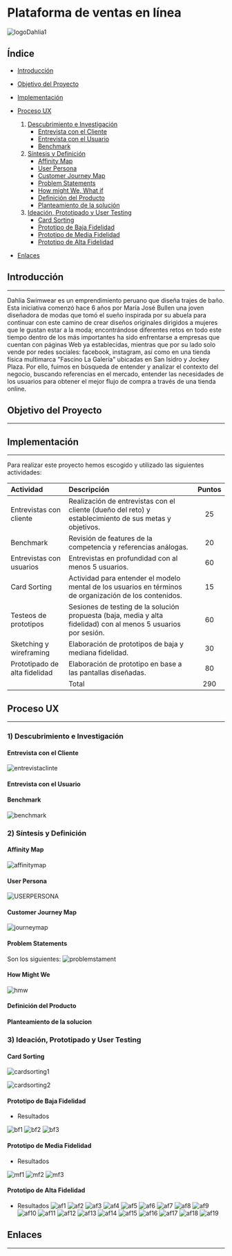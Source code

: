 # Plataforma de ventas en línea

![logoDahlia1](img/logoDahlia1.jpg)

## Índice

- [Introducción](#introducción)
- [Objetivo del Proyecto](#objetivo-del-proyecto)
- [Implementación](#implementación)
- [Proceso UX](#proceso-UX)
     1) [Descubrimiento e Investigación](#Descubrimiento-e-investigación)
        - [Entrevista con el Cliente](#entrevista-con-el-cliente)
        - [Entrevista con el Usuario](#entrevista-con-el-Usuario)
        - [Benchmark](#benchmark)
     2) [Síntesis y Definición](#Síntesis-y-Definición)
        - [Affinity Map](#affinity-map)
        - [User Persona](#user-persona)
        - [Customer Journey Map](#customer-journey-map)
        - [Problem Statements](#problem-statements)
        - [How might We, What if](#how-might-we,-what-if)
         - [Definición del Producto](#definición-del-producto)
        - [Planteamiento de la solución](#planteamiento-de-la-solucion)
     3) [Ideación, Prototipado y User Testing](#ideación,-prototipado-y-user-testing)
        - [Card Sorting](#card-sorting)
        - [Prototipo de Baja Fidelidad](#prototipo-de-baja-fidelidad)
        - [Prototipo de Media Fidelidad](#prototipo-de-media-fidelidad)
        - [Prototipo de Alta Fidelidad](#prototipo-de-alta-fidelidad)

- [Enlaces](#enlaces)
    

## Introducción
---
Dahlia Swimwear es un emprendimiento peruano que diseña trajes de baño. Esta iniciativa comenzó hace 6 años por María José Bullen una joven diseñadora de modas que tomó el sueño inspirada por su abuela para continuar con este camino de crear diseños originales dirigidos a mujeres que le gustan estar a la moda; encontrándose diferentes retos en todo este tiempo dentro de los más importantes ha sido enfrentarse a empresas que cuentan con páginas Web ya establecidas, mientras que por su lado solo vende por redes sociales: facebook, instagram, así como en una tienda física multimarca "Fascino La Galería" ubicadas en San Isidro y Jockey Plaza.
Por ello, fuimos en búsqueda de entender y analizar el contexto del negocio, buscando referencias en el mercado, entender las necesidades de los usuarios para obtener el mejor flujo de compra a través de una tienda online. 

## Objetivo del Proyecto
---

## Implementación
---
 Para realizar este proyecto hemos escogido y utilizado las siguientes actividades:

|Actividad|Descripción|Puntos|
|:----|:---|:---:|
|Entrevistas con cliente|Realización de entrevistas con el cliente (dueño del reto) y establecimiento de sus metas y objetivos.|25|
|Benchmark| Revisión de features de la competencia y referencias análogas. | 20 |
|Entrevistas con usuarios| Entrevistas en profundidad con al menos 5 usuarios. | 60 | 
|Card Sorting| Actividad para entender el modelo mental de los usuarios en términos de organización de los contenidos. | 15 |
|Testeos de prototipos| Sesiones de testing de la solución propuesta (baja, media y alta fidelidad) con al menos 5 usuarios por sesión. | 60 |
|Sketching y wireframing| Elaboración de prototipos de baja y mediana fidelidad. | 30 |
|Prototipado de alta fidelidad| Elaboración de prototipo en base a las pantallas diseñadas. | 80 |
|| Total | 290  |

## Proceso UX
---

### 1) Descubrimiento e Investigación

#### Entrevista con el Cliente
![entrevistaclinte](img/entrevistacliente.jpeg)

#### Entrevista con el Usuario

#### Benchmark
![benchmark](img/benchmark.jpg)
### 2) Síntesis y Definición
#### Affinity Map
![affinitymap](img/affinitymap.jpg)
#### User Persona
![USERPERSONA](img/userpersona.png)
#### Customer Journey Map
![journeymap](img/journeymap.jpg)
#### Problem Statements
Son los siguientes:
![problemstament](img/problemstament.jpg)
#### How Might We
![hmw](img/hmw.jpg)
#### Definición del Producto
#### Planteamiento de la solucion


### 3) Ideación, Prototipado y User Testing

#### Card Sorting

![cardsorting1](img/cardsorting1.png)

![cardsorting2](img/cardsorting2.png)
#### Prototipo de Baja Fidelidad

+ Resultados

![bf1](img/bf1.png)
![bf2](img/bf2.png)
![bf3](img/bf3.png)

#### Prototipo de Media Fidelidad
+ Resultados

![mf1](img/mf1.png)
![mf2](img/mf2.png)
![mf3](img/mf3.png)

#### Prototipo de Alta Fidelidad
+ Resultados
![af1](img/af1.png)
![af2](img/af2.png)
![af3](img/af3.png)
![af4](img/af4.png)
![af5](img/af5.png)
![af6](img/af6.png)
![af7](img/af7.png)
![af8](img/af8.png)
![af9](img/af9.png)
![af10](img/af10.png)
![af11](img/af11.png)
![af12](img/af12.png)
![af13](img/af13.png)
![af14](img/af14.png)
![af15](img/af15.png)
![af16](img/af16.png)
![af17](img/af17.png)
![af18](img/af18.png)
![af19](img/af19.png)

## Enlaces
---